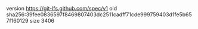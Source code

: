 version https://git-lfs.github.com/spec/v1
oid sha256:39fee0836597f8469807403dc2511cadff71cde999759403d1fe5b657f160129
size 3406
